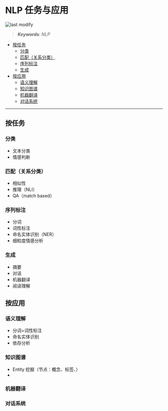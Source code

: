NLP 任务与应用
===
<!--START_SECTION:badge-->

![last modify](https://img.shields.io/static/v1?label=last%20modify&message=2025-08-03%2022%3A42%3A16&color=yellowgreen&style=flat-square)

<!--END_SECTION:badge-->
<!--info
top: false
draft: false
hidden: true
tag: [nlp]
-->

> ***Keywords**: NLP*

<!--START_SECTION:toc-->
- [按任务](#按任务)
    - [分类](#分类)
    - [匹配（关系分类）](#匹配关系分类)
    - [序列标注](#序列标注)
    - [生成](#生成)
- [按应用](#按应用)
    - [语义理解](#语义理解)
    - [知识图谱](#知识图谱)
    - [机器翻译](#机器翻译)
    - [对话系统](#对话系统)
<!--END_SECTION:toc-->

---

## 按任务

### 分类
- 文本分类
- 情感判断

### 匹配（关系分类）
- 相似性
- 推理（NLI）
- QA（match based）

### 序列标注
- 分词
- 词性标注
- 命名实体识别（NER）
- 细粒度情感分析

### 生成
- 摘要
- 对话
- 机器翻译
- 阅读理解


## 按应用

### 语义理解
- 分词+词性标注
- 命名实体识别
- 依存分析

### 知识图谱
- Entity 挖掘（节点：概念、标签、）
- 

### 机器翻译

### 对话系统
